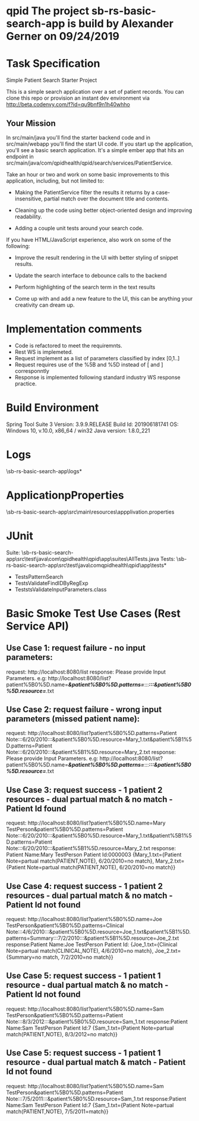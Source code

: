 # qpid The project sb-rs-basic-search-app is build by Alexander Gerner on 09/24/2019

Task Specification
===================

Simple Patient Search Starter Project

This is a simple search application over a set of patient records.
You can clone this repo or provision an instant dev environment via http://beta.codenvy.com/f?id=qu9bnf9n1h40whho

## Your Mission

In src/main/java you'll find the starter backend code and in src/main/webapp you'll find the start UI code.
If you start up the application, you'll see a basic search application. It's a simple ember app that hits
an endpoint in src/main/java/com/qpidhealth/qpid/search/services/PatientService.

Take an hour or two and work on some basic improvements to this application, including, but not limited to:
 
 * Making the PatientService filter the results it returns by a case-insensitive, partial match over the document title and contents.
 
 * Cleaning up the code using better object-oriented design and improving readability.
 
 * Adding a couple unit tests around your search code.
  


If you have HTML/JavaScript experience, also work on some of the following:
  
 * Improve the result rendering in the UI with better styling of snippet results.
  
 * Update the search interface to debounce calls to the backend
  
 * Perform highlighting of the search term in the text results
 
 * Come up with and add a new feature to the UI, this can be anything your creativity can dream up.




Implementation comments
========================
 - Code is refactored to meet the requiremnts.
 - Rest WS is implemeted.
 - Request  implement as a list of parameters classified by index [0,1..]
 - Request requires use of the %5B and %5D instead of [ and ] corresponntly
 - Response is implemented following standard industry WS response practice.  

Build Environment
==================
Spring Tool Suite 3
Version: 3.9.9.RELEASE
Build Id: 201906181741
OS: Windows 10, v.10.0, x86_64 / win32
Java version: 1.8.0_221

Logs
=====
\sb-rs-basic-search-app\logs\*

ApplicationpProperties
=========================
\sb-rs-basic-search-app\src\main\resources\appplivation.properties

JUnit
===========
Suite: \sb-rs-basic-search-app\src\test\java\com\qpidhealth\qpid\app\suites\AllTests.java
Tests: \sb-rs-basic-search-app\src\test\java\comqpidhealth\qpid\app\tests\*

- TestsPatternSearch
- TestsValidateFindIDByRegExp
- TeststsValidateInputParameters.class

Basic Smoke Test Use Cases (Rest Service API)
===============================================
Use Case 1: request failure - no input parameters:
-------------------- 
request: http://localhost:8080/list
response: Please provide Input Parameters. e.g: http://localhost:8080/list?patient%5B0%5D.name=***&patient%5B0%5D.patterns=***:::***:::&patient%5B0%5D.resource=***.txt

Use Case 2: request failure - wrong input parameters (missed patient name):
-------------------- 
request: http://localhost:8080/list?patient%5B0%5D.patterns=Patient Note:::6/20/2010:::&patient%5B0%5D.resource=Mary_1.txt&patient%5B1%5D.patterns=Patient Note:::6/20/2010:::&patient%5B1%5D.resource=Mary_2.txt
response: Please provide Input Parameters. e.g: http://localhost:8080/list?patient%5B0%5D.name=***&patient%5B0%5D.patterns=***:::***:::&patient%5B0%5D.resource=***.txt

Use Case 3: request success - 1 patient 2 resources - dual partual match & no match - Patient Id found
-------------------- 
request: http://localhost:8080/list?patient%5B0%5D.name=Mary TestPerson&patient%5B0%5D.patterns=Patient Note:::6/20/2010:::&patient%5B0%5D.resource=Mary_1.txt&patient%5B1%5D.patterns=Patient Note:::6/20/2010:::&patient%5B1%5D.resource=Mary_2.txt
response: Patient Name:Mary TestPerson Patient Id:0000003 {Mary_1.txt={Patient Note=partual match(PATIENT,NOTE), 6/20/2010=no match}, Mary_2.txt={Patient Note=partual match(PATIENT,NOTE), 6/20/2010=no match}}

Use Case 4: request success - 1 patient 2 resources - dual partual match & no match - Patient Id not found 
-------------------- 
request: http://localhost:8080/list?patient%5B0%5D.name=Joe TestPerson&patient%5B0%5D.patterns=Clinical Note:::4/6/2010:::&patient%5B0%5D.resource=Joe_1.txt&patient%5B1%5D.patterns=Summary:::7/2/2010:::&patient%5B1%5D.resource=Joe_2.txt
response:Patient Name:Joe TestPerson Patient Id: {Joe_1.txt={Clinical Note=partual match(CLINICAL,NOTE), 4/6/2010=no match}, Joe_2.txt={Summary=no match, 7/2/2010=no match}}

Use Case 5: request success - 1 patient 1 resource -  dual partual match & no match - Patient Id not found 
-------------------- 
request: http://localhost:8080/list?patient%5B0%5D.name=Sam TestPerson&patient%5B0%5D.patterns=Patient Note:::8/3/2012:::&patient%5B0%5D.resource=Sam_1.txt
response:Patient Name:Sam TestPerson Patient Id:7 {Sam_1.txt={Patient Note=partual match(PATIENT,NOTE), 8/3/2012=no match}}

Use Case 5: request success - 1 patient 1 resource -  dual partual match & match - Patient Id not found 
-------------------- 
request: http://localhost:8080/list?patient%5B0%5D.name=Sam TestPerson&patient%5B0%5D.patterns=Patient Note:::7/5/2011:::&patient%5B0%5D.resource=Sam_1.txt
response:Patient Name:Sam TestPerson Patient Id:7 {Sam_1.txt={Patient Note=partual match(PATIENT,NOTE), 7/5/2011=match}}
